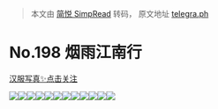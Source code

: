 > 本文由 [简悦 SimpRead](http://ksria.com/simpread/) 转码， 原文地址 [telegra.ph](https://telegra.ph/No-198-05-16)

No.198 烟雨江南行
============

[汉服写真✨点击关注](https://t.me/hanfuxiezhen)

![](https://telegra.ph/file/cda1c0bb8ddcca18fcd32.jpg)![](https://telegra.ph/file/3671087ae9c7a567934f2.jpg)![](https://telegra.ph/file/78c1efc34a235ccd28dd2.jpg)![](https://telegra.ph/file/c5441c4b65e71287845cc.jpg)![](https://telegra.ph/file/a25daa43e6846cd9ced6a.jpg)![](https://telegra.ph/file/0eca61467d7708ad362cc.jpg)![](https://telegra.ph/file/18be5cdbe3b19ebea764b.jpg)![](https://telegra.ph/file/9d24233ef94e0ea434b33.jpg)![](https://telegra.ph/file/c89661261ad41148dc2ff.jpg)![](https://telegra.ph/file/04e89659a4949bc4f3275.jpg)![](https://telegra.ph/file/c05ff2b9e0cd3bac7c058.jpg)![](https://telegra.ph/file/ac2a173ff9f1ca193b038.jpg)